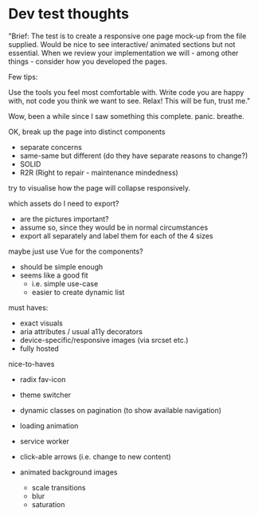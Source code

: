 # Dev test thoughts

"Brief: The test is to create a responsive one page mock-up from the file supplied. Would be nice to see interactive/ animated sections but not essential. When we review your implementation we will - among other things - consider how you developed the pages. 

Few tips:

Use the tools you feel most comfortable with. 
Write code you are happy with, not code you think we want to see.
Relax! This will be fun, trust me."

Wow, been a while since I saw something this complete.
  panic.
  breathe.

OK, break up the page into distinct components

- separate concerns
- same-same but different (do they have separate reasons to change?)
- SOLID
- R2R (Right to repair - maintenance mindedness)

try to visualise how the page will collapse responsively.

which assets do I need to export?

- are the pictures important?
- assume so, since they would be in normal circumstances
- export all separately and label them for each of the 4 sizes

maybe just use Vue for the components?

- should be simple enough
- seems like a good fit
  - i.e. simple use-case
  - easier to create dynamic list

must haves:

- exact visuals
- aria attributes / usual a11y decorators
- device-specific/responsive images (via srcset etc.)  
- fully hosted

nice-to-haves

- radix fav-icon
- theme switcher
- dynamic classes on pagination (to show available navigation)
- loading animation
- service worker
- click-able arrows (i.e.  change to new content)
- animated background images

  - scale transitions
  - blur
  - saturation
